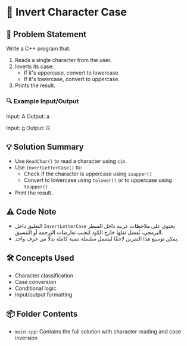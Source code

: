 # 🔁 Invert Character Case

## 🧩 Problem Statement
Write a C++ program that:
1. Reads a single character from the user.
2. Inverts its case:
   - If it's uppercase, convert to lowercase.
   - If it's lowercase, convert to uppercase.
3. Prints the result.

### 🔍 Example Input/Output
Input: A Output: a

Input: g Output: G

## 💡 Solution Summary
- Use `ReadChar()` to read a character using `cin`.
- Use `InvertLetterCase()` to:
  - Check if the character is uppercase using `isupper()`
  - Convert to lowercase using `tolower()` or to uppercase using `toupper()`
- Print the result.

## ⚠️ Code Note
- التعليق داخل `InvertLetterCase` يحتوي على ملاحظات عربية داخل السطر البرمجي، يُفضل نقلها خارج الكود لتجنب تعارضات الترجمة أو التنسيق.
- يمكن توسيع هذا التمرين لاحقًا ليشمل سلسلة نصية كاملة بدلًا من حرف واحد.

## 🛠️ Concepts Used
- Character classification
- Case conversion
- Conditional logic
- Input/output formatting

## 📦 Folder Contents
- `main.cpp`: Contains the full solution with character reading and case inversion
